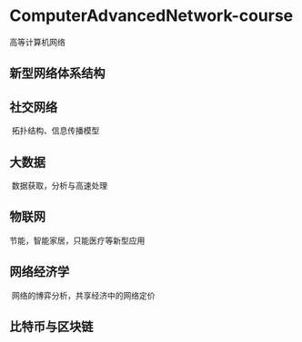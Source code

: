 # ComputerAdvancedNetwork-course
高等计算机网络

## 新型网络体系结构


## 社交网络
  拓扑结构、信息传播模型

## 大数据
  数据获取，分析与高速处理

## 物联网
 节能，智能家居，只能医疗等新型应用

## 网络经济学
  网络的博弈分析，共享经济中的网络定价
  
## 比特币与区块链
